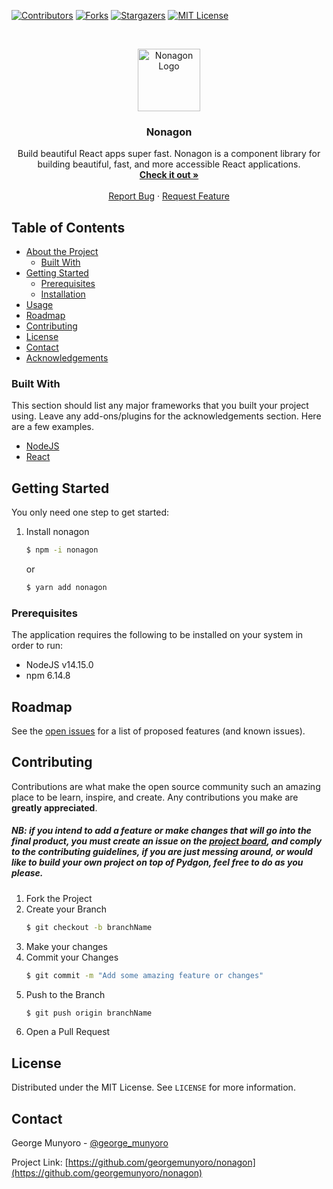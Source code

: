 [![Contributors][contributors-shield]][contributors-url]
[![Forks][forks-shield]][forks-url]
[![Stargazers][stars-shield]][stars-url]
[![MIT License][license-shield]][license-url]

<!-- PROJECT LOGO -->
<br />
<p align="center">
  <a href="https://github.com/georgemunyoro/nonagon">
    <img src="https://i.ibb.co/vD3vQhc/trans-Light-Closeupblock-logo.png" alt="Nonagon Logo" height="100">
  </a>

  <h3 align="center">Nonagon</h3>

  <p align="center">
    Build beautiful React apps super fast. Nonagon is a component library for building beautiful, fast, and more accessible React applications.
    <br />
    <a href="https://npmjs.com/package/nonagon"><strong>Check it out »</strong></a>
    <br />
    <br />
    <a href="https://github.com/georgemunyoro/nonagon/issues">Report Bug</a>
    ·
    <a href="https://github.com/georgemunyoro/nonagon/issues">Request Feature</a>
  </p>
</p>

<!-- TABLE OF CONTENTS -->

## Table of Contents

- [About the Project](#about-the-project)
  - [Built With](#built-with)
- [Getting Started](#getting-started)
  - [Prerequisites](#prerequisites)
  - [Installation](#installation)
- [Usage](#usage)
- [Roadmap](#roadmap)
- [Contributing](#contributing)
- [License](#license)
- [Contact](#contact)
- [Acknowledgements](#acknowledgements)

### Built With

This section should list any major frameworks that you built your project using. Leave any add-ons/plugins for the acknowledgements section. Here are a few examples.

- [NodeJS](https://nodejs.org/en/)
- [React](https://reactjs.org/)

<!-- GETTING STARTED -->

## Getting Started

You only need one step to get started:

1. Install nonagon
   ```sh
   $ npm -i nonagon
   ```
   or
   ```sh
   $ yarn add nonagon
   ```

### Prerequisites

The application requires the following to be installed on your system in order to run:

- NodeJS v14.15.0
- npm 6.14.8

<!-- ROADMAP -->

## Roadmap

See the [open issues](https://github.com/georgemunyoro/nonagon/issues) for a list of proposed features (and known issues).

<!-- CONTRIBUTING -->

## Contributing

Contributions are what make the open source community such an amazing place to be learn, inspire, and create. Any contributions you make are **greatly appreciated**.

##### NB: if you intend to add a feature or make changes that will go into the final product, you must create an issue on the [project board](), and comply to the contributing guidelines, if you are just messing around, or would like to build your own project on top of Pydgon, feel free to do as you please.

1. Fork the Project
2. Create your Branch
   ```sh
   $ git checkout -b branchName
   ```
3. Make your changes
4. Commit your Changes
   ```sh
   $ git commit -m "Add some amazing feature or changes"
   ```
5. Push to the Branch
   ```sh
   $ git push origin branchName
   ```
6. Open a Pull Request

<!-- LICENSE -->

## License

Distributed under the MIT License. See `LICENSE` for more information.

<!-- CONTACT -->

## Contact

George Munyoro - [@george_munyoro](https://twitter.com/george_munyoro)

Project Link: [https://github.com/georgemunyoro/nonagon](https://github.com/georgemunyoro/nonagon)

<!-- MARKDOWN LINKS & IMAGES -->
<!-- https://www.markdownguide.org/basic-syntax/#reference-style-links -->

[contributors-shield]: https://img.shields.io/github/contributors/georgemunyoro/nonagon.svg
[contributors-url]: https://github.com/georgemunyoro/nonagon/graphs/contributors
[forks-shield]: https://img.shields.io/github/forks/georgemunyoro/nonagon.svg
[forks-url]: https://github.com/georgemunyoro/nonagon/network/members
[stars-shield]: https://img.shields.io/github/stars/georgemunyoro/nonagon.svg
[stars-url]: https://github.com/georgemunyoro/nonagon/stargazers
[issues-url]: https://georgemunyoro.myjetbrains.com/youtrack/agiles/119-2/current
[license-url]: https://github.com/georgemunyoro/nonagon/blob/master/LICENSE.txt
[license-shield]: https://img.shields.io/github/license/georgemunyoro/nonagon.svg
[linkedin-url]: https://linkedin.com/in/georgemunyoro
